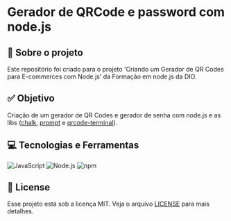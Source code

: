 # Gerador de QRCode e password com node.js


## 💼 Sobre o projeto


Este repositório foi criado para o projeto 'Criando um Gerador de QR Codes para E-commerces com Node.js' da Formação em node.js da DIO.


## ✅ Objetivo


Criação de um gerador de QR Codes e gerador de senha com node.js e as libs ([chalk](https://www.npmjs.com/package/chalk), [prompt](https://www.npmjs.com/package/prompt) e [qrcode-terminal](https://www.npmjs.com/package/qrcode-terminal)).


## 💻 Tecnologias e Ferramentas


![JavaScript](https://img.shields.io/static/v1?style=for-the-badge&message=JavaScript&color=222222&logo=JavaScript&logoColor=F7DF1E&label=)
![Node.js](https://img.shields.io/static/v1?style=for-the-badge&message=Node.js&color=5FA04E&logo=Node.js&logoColor=FFFFFF&label=)
![npm](https://img.shields.io/static/v1?style=for-the-badge&message=npm&color=CB3837&logo=npm&logoColor=FFFFFF&label=)


## 🪪 License


Esse projeto está sob a licença MIT. Veja o arquivo [LICENSE](LICENSE) para mais detalhes.


